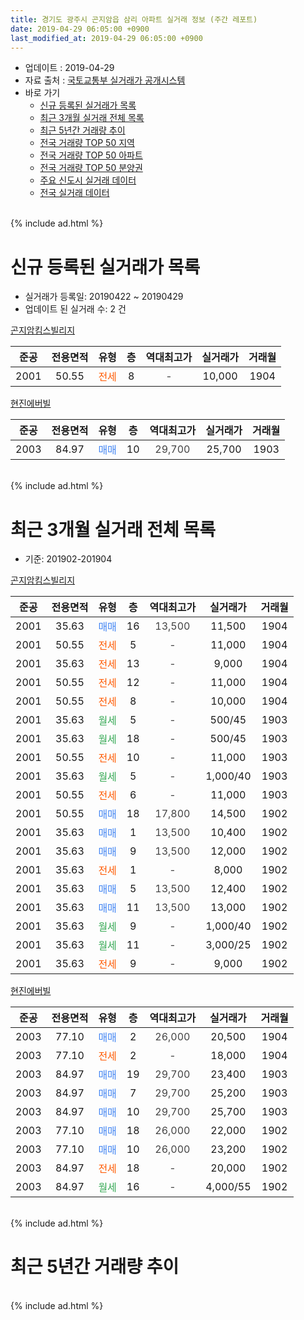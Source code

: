```yaml
---
title: 경기도 광주시 곤지암읍 삼리 아파트 실거래 정보 (주간 레포트)
date: 2019-04-29 06:05:00 +0900
last_modified_at: 2019-04-29 06:05:00 +0900
---
```


* 업데이트 : 2019-04-29
* 자료 출처 : [국토교통부 실거래가 공개시스템](http://rt.molit.go.kr)
* 바로 가기
    * [신규 등록된 실거래가 목록](#신규-등록된-실거래가-목록)
    * [최근 3개월 실거래 전체 목록](#최근-3개월-실거래-전체-목록)
    * [최근 5년간 거래량 추이](#최근-5년간-거래량-추이)
    * [전국 거래량 TOP 50 지역](https://inasie.github.io/apt-trade-info/최근-3개월-전국에서-가장-거래가-많이-발생한-지역)
    * [전국 거래량 TOP 50 아파트](https://inasie.github.io/apt-trade-info/최근-3개월-전국에서-가장-거래가-많이-발생한-아파트)
    * [전국 거래량 TOP 50 분양권](https://inasie.github.io/apt-trade-info/최근-3개월-전국에서-가장-거래가-많이-발생한-분양권)
    * [주요 신도시 실거래 데이터](https://inasie.github.io/apt-trade-info/주요-신도시)
    * [전국 실거래 데이터](https://inasie.github.io/apt-trade-info/전국)
<br>
{% include ad.html %}
<br>

# 신규 등록된 실거래가 목록
* 실거래가 등록일: 20190422 ~ 20190429
* 업데이트 된 실거래 수: 2 건


[곤지암킴스빌리지](https://search.naver.com/search.naver?query=%EA%B2%BD%EA%B8%B0%EB%8F%84+%EA%B4%91%EC%A3%BC%EC%8B%9C+%EA%B3%A4%EC%A7%80%EC%95%94%EC%9D%8D+%EC%82%BC%EB%A6%AC+%EA%B3%A4%EC%A7%80%EC%95%94%ED%82%B4%EC%8A%A4%EB%B9%8C%EB%A6%AC%EC%A7%80)

|준공|전용면적|유형|층|역대최고가|실거래가|거래월|
|:---:|:---:|:---:|:---:|:---:|:---:|:---:|
|2001|50.55|<span style="color:#ff5a00">전세</span>|8|<span style="color:#444444">-</span>|10,000|1904|

[현진에버빌](https://search.naver.com/search.naver?query=%EA%B2%BD%EA%B8%B0%EB%8F%84+%EA%B4%91%EC%A3%BC%EC%8B%9C+%EA%B3%A4%EC%A7%80%EC%95%94%EC%9D%8D+%EC%82%BC%EB%A6%AC+%ED%98%84%EC%A7%84%EC%97%90%EB%B2%84%EB%B9%8C)

|준공|전용면적|유형|층|역대최고가|실거래가|거래월|
|:---:|:---:|:---:|:---:|:---:|:---:|:---:|
|2003|84.97|<span style="color:#4285f3">매매</span>|10|<span style="color:#444444">29,700</span>|25,700|1903|


<br>
{% include ad.html %}
<br>

# 최근 3개월 실거래 전체 목록
* 기준: 201902-201904


[곤지암킴스빌리지](https://search.naver.com/search.naver?query=%EA%B2%BD%EA%B8%B0%EB%8F%84+%EA%B4%91%EC%A3%BC%EC%8B%9C+%EA%B3%A4%EC%A7%80%EC%95%94%EC%9D%8D+%EC%82%BC%EB%A6%AC+%EA%B3%A4%EC%A7%80%EC%95%94%ED%82%B4%EC%8A%A4%EB%B9%8C%EB%A6%AC%EC%A7%80)

|준공|전용면적|유형|층|역대최고가|실거래가|거래월|
|:---:|:---:|:---:|:---:|:---:|:---:|:---:|
|2001|35.63|<span style="color:#4285f3">매매</span>|16|<span style="color:#444444">13,500</span>|11,500|1904|
|2001|50.55|<span style="color:#ff5a00">전세</span>|5|<span style="color:#444444">-</span>|11,000|1904|
|2001|35.63|<span style="color:#ff5a00">전세</span>|13|<span style="color:#444444">-</span>|9,000|1904|
|2001|50.55|<span style="color:#ff5a00">전세</span>|12|<span style="color:#444444">-</span>|11,000|1904|
|2001|50.55|<span style="color:#ff5a00">전세</span>|8|<span style="color:#444444">-</span>|10,000|1904|
|2001|35.63|<span style="color:#34a853">월세</span>|5|<span style="color:#444444">-</span>|500/45|1903|
|2001|35.63|<span style="color:#34a853">월세</span>|18|<span style="color:#444444">-</span>|500/45|1903|
|2001|50.55|<span style="color:#ff5a00">전세</span>|10|<span style="color:#444444">-</span>|11,000|1903|
|2001|35.63|<span style="color:#34a853">월세</span>|5|<span style="color:#444444">-</span>|1,000/40|1903|
|2001|50.55|<span style="color:#ff5a00">전세</span>|6|<span style="color:#444444">-</span>|11,000|1903|
|2001|50.55|<span style="color:#4285f3">매매</span>|18|<span style="color:#444444">17,800</span>|14,500|1902|
|2001|35.63|<span style="color:#4285f3">매매</span>|1|<span style="color:#444444">13,500</span>|10,400|1902|
|2001|35.63|<span style="color:#4285f3">매매</span>|9|<span style="color:#444444">13,500</span>|12,000|1902|
|2001|35.63|<span style="color:#ff5a00">전세</span>|1|<span style="color:#444444">-</span>|8,000|1902|
|2001|35.63|<span style="color:#4285f3">매매</span>|5|<span style="color:#444444">13,500</span>|12,400|1902|
|2001|35.63|<span style="color:#4285f3">매매</span>|11|<span style="color:#444444">13,500</span>|13,000|1902|
|2001|35.63|<span style="color:#34a853">월세</span>|9|<span style="color:#444444">-</span>|1,000/40|1902|
|2001|35.63|<span style="color:#34a853">월세</span>|11|<span style="color:#444444">-</span>|3,000/25|1902|
|2001|35.63|<span style="color:#ff5a00">전세</span>|9|<span style="color:#444444">-</span>|9,000|1902|

[현진에버빌](https://search.naver.com/search.naver?query=%EA%B2%BD%EA%B8%B0%EB%8F%84+%EA%B4%91%EC%A3%BC%EC%8B%9C+%EA%B3%A4%EC%A7%80%EC%95%94%EC%9D%8D+%EC%82%BC%EB%A6%AC+%ED%98%84%EC%A7%84%EC%97%90%EB%B2%84%EB%B9%8C)

|준공|전용면적|유형|층|역대최고가|실거래가|거래월|
|:---:|:---:|:---:|:---:|:---:|:---:|:---:|
|2003|77.10|<span style="color:#4285f3">매매</span>|2|<span style="color:#444444">26,000</span>|20,500|1904|
|2003|77.10|<span style="color:#ff5a00">전세</span>|2|<span style="color:#444444">-</span>|18,000|1904|
|2003|84.97|<span style="color:#4285f3">매매</span>|19|<span style="color:#444444">29,700</span>|23,400|1903|
|2003|84.97|<span style="color:#4285f3">매매</span>|7|<span style="color:#444444">29,700</span>|25,200|1903|
|2003|84.97|<span style="color:#4285f3">매매</span>|10|<span style="color:#444444">29,700</span>|25,700|1903|
|2003|77.10|<span style="color:#4285f3">매매</span>|18|<span style="color:#444444">26,000</span>|22,000|1902|
|2003|77.10|<span style="color:#4285f3">매매</span>|10|<span style="color:#444444">26,000</span>|23,200|1902|
|2003|84.97|<span style="color:#ff5a00">전세</span>|18|<span style="color:#444444">-</span>|20,000|1902|
|2003|84.97|<span style="color:#34a853">월세</span>|16|<span style="color:#444444">-</span>|4,000/55|1902|


<br>
{% include ad.html %}
<br>

# 최근 5년간 거래량 추이


<div style="width:100%;">
    <canvas id="deal_progress" height="200"></canvas>
</div>

<script>
new Chart(document.getElementById("deal_progress"), {
    type: 'line',
    data: {
        labels: ['201404','201405','201406','201407','201408','201409','201410','201411','201412','201501','201502','201503','201504','201505','201506','201507','201508','201509','201510','201511','201512','201601','201602','201603','201604','201605','201606','201607','201608','201609','201610','201611','201612','201701','201702','201703','201704','201705','201706','201707','201708','201709','201710','201711','201712','201801','201802','201803','201804','201805','201806','201807','201808','201809','201810','201811','201812','201901','201902','201903','201904'],
        datasets: [{
            label: '매매',
            pointRadius: 1,
            data: [15, 9, 12, 9, 9, 17, 13, 17, 11, 10, 13, 33, 14, 9, 9, 9, 18, 9, 12, 7, 12, 8, 10, 11, 10, 6, 12, 8, 16, 8, 9, 11, 8, 7, 12, 12, 10, 5, 7, 8, 4, 7, 7, 5, 5, 10, 13, 15, 7, 3, 10, 7, 7, 7, 9, 6, 5, 8, 7, 3, 2],
            borderColor: "rgba(255, 201, 14, 1)",
            backgroundColor: "rgba(255, 201, 14, 0.5)",
            fill: false,
            lineTension: 0
        },{
            label: '전월세',
            pointRadius: 1,
            data: [21, 16, 14, 12, 16, 14, 20, 15, 15, 11, 13, 19, 21, 15, 14, 14, 17, 13, 21, 12, 7, 8, 18, 21, 16, 19, 9, 11, 13, 11, 17, 11, 14, 9, 18, 15, 15, 15, 16, 13, 9, 20, 10, 10, 6, 10, 11, 21, 10, 20, 9, 9, 8, 4, 9, 8, 13, 8, 6, 5, 5],
            borderColor: "rgba(0, 141, 185, 1)",
            backgroundColor: "rgba(0, 141, 185, 0.5)",
            fill: false,
            lineTension: 0
        }
        ]
    },
    options: {
        responsive: true,
        title: {
            display: false
        },
        tooltips: {
            mode: 'index',
            intersect: false
        },
        hover: {
            mode: 'nearest',
            intersect: true
        },
        scales: {
            xAxes: [{
                display: true,
                scaleLabel: {
                    display: true,
                    labelString: '년/월'
                }
            }],
            yAxes: [{
                display: true,
                ticks: {
                    suggestedMin: 0,
                },
                scaleLabel: {
                    display: true,
                    labelString: '실거래 수'
                }
            }]
        }
    }
});

</script>


<br>
{% include ad.html %}
<br>

